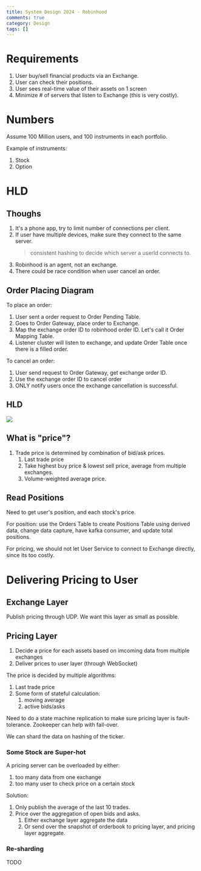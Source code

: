 ```yaml
---
title: System Design 2024 - Robinhood
comments: true
category: Design
tags: []
---
```


# Requirements

1. User buy/sell financial products via an Exchange.
1. User can check their positions.
1. User sees real-time value of their assets on 1 screen
1. Minimize # of servers that listen to Exchange (this is very costly).

# Numbers

Assume 100 Million users, and 100 instruments in each portfolio. 

Example of instruments:

1. Stock
1. Option

# HLD

## Thoughs

1. It's a phone app, try to limit number of connections per client. 
1. If user have multiple devices, make sure they connect to the same server.
    > consistent hashing to decide which server a userId connects to.
1. Robinhood is an agent, not an exchange. 
1. There could be race condition when user cancel an order. 

## Order Placing Diagram

To place an order:

1. User sent a order request to Order Pending Table.
1. Goes to Order Gateway, place order to Exchange.
1. Map the exchange order ID to robinhood order ID. Let's call it Order Mapping Table. 
1. Listener cluster will listen to exchange, and update Order Table once there is a filled order. 

To cancel an order:

1. User send request to Order Gateway, get exchange order ID. 
1. Use the exchange order ID to cancel order
1. ONLY notify users once the exchange cancellation is successful. 

## HLD

![](/images/system-design-robinhood-1.jpg)

## What is "price"? 

1. Trade price is determined by combination of bid/ask prices.
    1. Last trade price
    1. Take highest buy price & lowest sell price, average from multiple exchanges. 
    1. Volume-weighted average price.

## Read Positions

Need to get user's position, and each stock's price. 

For position: use the Orders Table to create Positions Table using derived data, change data capture, have kafka consumer, and update total positions. 

For pricing, we should not let User Service to connect to Exchange directly, since its too costly. 

# Delivering Pricing to User

## Exchange Layer

Publish pricing through UDP. We want this layer as small as possible. 

## Pricing Layer

1. Decide a price for each assets based on imcoming data from multiple exchanges
1. Deliver prices to user layer (through WebSocket)

The price is decided by multiple algorithms:

1. Last trade price
1. Some form of stateful calculation: 
    1. moving average
    1. active bids/asks

Need to do a state machine replication to make sure pricing layer is fault-tolerance. Zookeeper can help with fail-over. 

We can shard the data on hashing of the ticker. 

### Some Stock are Super-hot

A pricing server can be overloaded by either:

1. too many data from one exchange
1. too many user to check price on a certain stock

Solution:

1. Only publish the average of the last 10 trades. 
1. Price over the aggregation of open bids and asks. 
    1. Either exchange layer aggregate the data
    1. Or send over the snapshot of orderbook to pricing layer, and pricing layer aggregate. 

### Re-sharding

TODO
